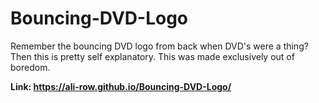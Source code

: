 # Bouncing-DVD-Logo
Remember the bouncing DVD logo from back when DVD's were a thing? Then this is pretty self explanatory.
This was made exclusively out of boredom.

**Link: https://ali-row.github.io/Bouncing-DVD-Logo/**
